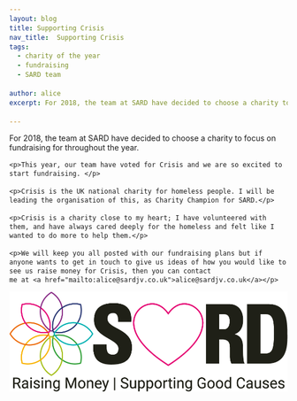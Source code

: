 ```yaml
---
layout: blog
title: Supporting Crisis
nav_title:  Supporting Crisis
tags:
  - charity of the year
  - fundraising
  - SARD team

author: alice
excerpt: For 2018, the team at SARD have decided to choose a charity to focus on fundraising for throughout the year.

---
```

<div class='row'>
	<p>For 2018, the team at SARD have decided to choose a charity to focus on fundraising for throughout the year.</p>

	<p>This year, our team have voted for Crisis and we are so excited to start fundraising. </p>

	<p>Crisis is the UK national charity for homeless people. I will be leading the organisation of this, as Charity Champion for SARD.</p>

	<p>Crisis is a charity close to my heart; I have volunteered with them, and have always cared deeply for the homeless and felt like I wanted to do more to help them.</p>

	<p>We will keep you all posted with our fundraising plans but if anyone wants to get in touch to give us ideas of how you would like to see us raise money for Crisis, then you can contact
	me at <a href="mailto:alice@sardjv.co.uk">alice@sardjv.co.uk</a></p>
</div>

<div class='row'>
  <div class='col-sm-4 thumbnail' style='border: 0px'>
    <img src='/images/blog/alice/sard-sharing.png'/>
  </div>
</div>

